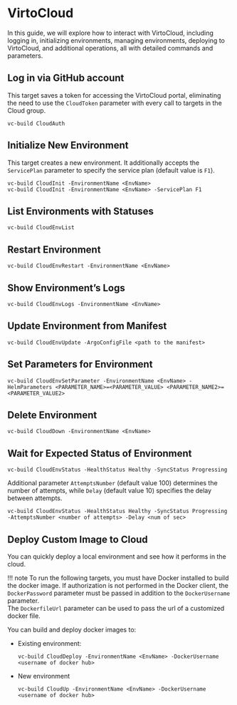 # VirtoCloud

In this guide, we will explore how to interact with VirtoCloud, including logging in, initializing environments, managing environments, deploying to VirtoCloud, and additional operations, all with detailed commands and parameters.

## Log in via GitHub account  
   
This target saves a token for accessing the VirtoCloud portal, eliminating the need to use the `CloudToken` parameter with every call to targets in the Cloud group.  
   
```
vc-build CloudAuth
```

## Initialize New Environment  

This target creates a new environment. It additionally accepts the `ServicePlan` parameter to specify the service plan (default value is `F1`).  
   
```
vc-build CloudInit -EnvironmentName <EnvName>
vc-build CloudInit -EnvironmentName <EnvName> -ServicePlan F1
```

## List Environments with Statuses  

```
vc-build CloudEnvList
```

## Restart Environment

```
vc-build CloudEnvRestart -EnvironmentName <EnvName>
```

## Show Environment’s Logs  

```
vc-build CloudEnvLogs -EnvironmentName <EnvName>
```

## Update Environment from Manifest

```
vc-build CloudEnvUpdate -ArgoConfigFile <path to the manifest>
```

## Set Parameters for Environment  

```
vc-build CloudEnvSetParameter -EnvironmentName <EnvName> -HelmParameters <PARAMETER_NAME>=<PARAMETER_VALUE> <PARAMETER_NAME2>=<PARAMETER_VALUE2>
```

## Delete Environment
   
```
vc-build CloudDown -EnvironmentName <EnvName>
```

## Wait for Expected Status of Environment  


```
vc-build CloudEnvStatus -HealthStatus Healthy -SyncStatus Progressing
```

Additional parameter `AttemptsNumber` (default value 100) determines the number of attempts, while `Delay` (default value 10) specifies the delay between attempts.  

```
vc-build CloudEnvStatus -HealthStatus Healthy -SyncStatus Progressing -AttemptsNumber <number of attempts> -Delay <num of sec>
```

## Deploy Custom Image to Cloud

You can quickly deploy a local environment and see how it performs in the cloud.

!!! note
    To run the following targets, you must have Docker installed to build the docker image. If authorization is not performed in the Docker client, the `DockerPassword` parameter must be passed in addition to the `DockerUsername` parameter.<br>
    The `DockerfileUrl` parameter can be used to pass the url of a customized docker file.


You can build and deploy docker images to:

* Existing environment: 
    
    ```
    vc-build CloudDeploy -EnvironmentName <EnvName> -DockerUsername <username of docker hub>
    ```

* New environment  
    
    ```
    vc-build CloudUp -EnvironmentName <EnvName> -DockerUsername <username of docker hub>
    ```
